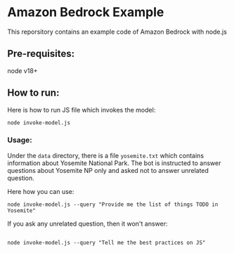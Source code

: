 # Amazon Bedrock Example

This reporsitory contains an example code of Amazon Bedrock with node.js

## Pre-requisites:

node v18+

## How to run:

Here is how to run JS file which invokes the model:

```
node invoke-model.js
```

### Usage:

Under the `data` directory, there is a file `yosemite.txt` which contains information about Yosemite National Park.
The bot is instructed to answer questions about Yosemite NP only and asked not to answer unrelated question.

Here how you can use:

```
node invoke-model.js --query "Provide me the list of things TODO in Yosemite"
```

If you ask any unrelated question, then it won't answer:

```

node invoke-model.js --query "Tell me the best practices on JS"

```
